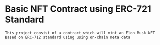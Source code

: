 # Basic NFT Contract using ERC-721 Standard 
  
    This project consist of a contract which will mint an Elon Musk NFT
    Based on ERC-712 standard using using on-chain meta data

